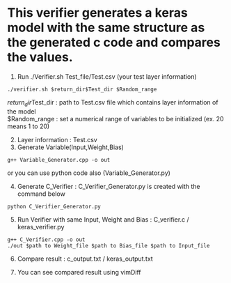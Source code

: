 # This verifier generates a keras model with the same structure as the generated c code and compares the values.

1. Run ./Verifier.sh Test_file/Test.csv (your test layer information)  
```
./verifier.sh $return_dir$Test_dir $Random_range
```  
$return_dir$Test_dir : path to Test.csv file which contains layer information of the model   
$Random_range : set a numerical range of variables to be initialized (ex. 20 means 1 to 20)  
  
  
2. Layer information : Test.csv  
3. Generate Variable(Input,Weight,Bias)  
```  
g++ Variable_Generator.cpp -o out  
```  
or you can use python code also (Variable_Generator.py)  

4. Generate C_Verifier : C_Verifier_Generator.py is created with the command below
```
python C_Verifier_Generator.py  
```  
5. Run Verifier with same Input, Weight and Bias : C_verifier.c / keras_verifier.py  
```
g++ C_Verifier.cpp -o out  
./out $path to Weight_file $path to Bias_file $path to Input_file
```
6. Compare result : c_output.txt / keras_output.txt  

7. You can see compared result using vimDiff  
